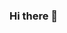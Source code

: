 ### Hi there 👋

<!--
**nexusvista/nexusvista** is a ✨ _special_ ✨ repository because its `README.md` (this file) appears on your GitHub profile.

Here are some ideas to get you started:

- 🔭 I’m currently working on designing network solutions in AWS
- 🌱 I’m currently learning Terraform.
- 👯 I’m looking to collaborate on ...
- 💬 Ask me about network systems.
- 📫 How to reach me: https://www.linkedin.com/in/james-ren-26219517/

